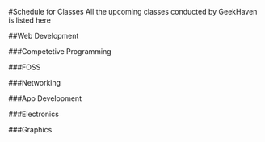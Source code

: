 #Schedule for Classes
All the upcoming classes conducted by GeekHaven is listed here

##Web Development


###Competetive Programming 


###FOSS


###Networking


###App Development


###Electronics


###Graphics


